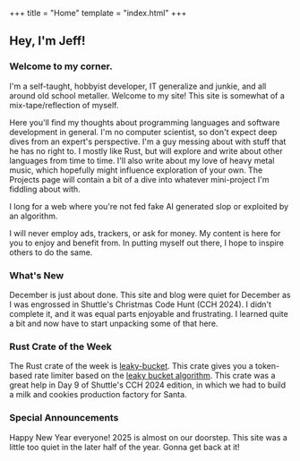 +++
title = "Home"
template = "index.html"
+++

## Hey, I'm Jeff!

### Welcome to my corner.

I'm a self-taught, hobbyist developer, IT generalize and junkie, and all around old school metaller. Welcome to my site! This site is somewhat of a mix-tape/reflection of myself.

Here you'll find my thoughts about programming languages and software development in general. I'm no computer scientist, so don't expect deep dives from an expert's perspective. I'm a guy messing about with stuff that he has no right to. I mostly like Rust, but will explore and write about other languages from time to time. I'll also write about my love of heavy metal music, which hopefully might influence exploration of your own. The Projects page will contain a bit of a dive into whatever mini-project I'm fiddling about with.

I long for a web where you're not fed fake AI generated slop or exploited by an algorithm.

I will never employ ads, trackers, or ask for money. My content is here for you to enjoy and benefit from. In putting myself out there, I hope to inspire others to do the same.

### What's New

December is just about done. This site and blog were quiet for December as I was engrossed in Shuttle's Christmas Code Hunt (CCH 2024). I didn't complete it, and it was equal parts enjoyable and frustrating. I learned quite a bit and now have to start unpacking some of that here.

### Rust Crate of the Week

The Rust crate of the week is [leaky-bucket](https://crates.io/crates/leaky-bucket). This crate gives you a token-based rate limiter based on the [leaky bucket algorithm](https://en.wikipedia.org/wiki/Leaky_bucket). This crate was a great help in Day 9 of Shuttle's CCH 2024 edition, in which we had to build a milk and cookies production factory for Santa.

### Special Announcements

Happy New Year everyone! 2025 is almost on our doorstep. This site was a little too quiet in the later half of the year. Gonna get back at it!
